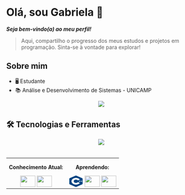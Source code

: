 # Olá, sou Gabriela 👋
***Seja bem-vindo(a) ao meu perfil!***
> Aqui, compartilho o progresso dos meus estudos e projetos em programação. Sinta-se à vontade para explorar!
 
## Sobre mim
* 🖥️ Estudante
* 📚 Análise e Desenvolvimento de Sistemas - UNICAMP

<div align="center">
    <img height="180em" src="https://github-readme-stats.vercel.app/api?username=igabjanuario&show_icons=true&theme=dark&include_all_commits=true&count_private=true"/>
</div>

## 🛠️ Tecnologias e Ferramentas
<div align="center">
  <img loading="lazy" height="180em" src="https://github-readme-stats.vercel.app/api/top-langs/?username=igabjanuario&layout=compact&langs_count=8&theme=dark"/>
</div>

<br>
<table align="center"> 
  <tr>
    <td align="center">
      <p><strong>Conhecimento Atual:</strong></p>
      <img align="center" height="30" width="40" src="https://cdn.jsdelivr.net/gh/devicons/devicon/icons/c/c-plain.svg"/>
      <img align="center" height="30" width="40" src="https://cdn.jsdelivr.net/gh/devicons/devicon/icons/python/python-original.svg"/>  
    </td>
    <td align="center">
      <p><strong>Aprendendo:</strong></p>
      <img align="center" height="30" width="40" src="https://raw.githubusercontent.com/devicons/devicon/v2.16.0/icons/cplusplus/cplusplus-plain.svg"/>
      <img align="center" height="30" width="40" src="https://cdn.jsdelivr.net/gh/devicons/devicon/icons/java/java-original.svg"/>
      <img align="center" height="30" width="40" src="https://cdn.jsdelivr.net/gh/devicons/devicon/icons/html5/html5-original.svg" />
    </td>
  </tr>
</table>
